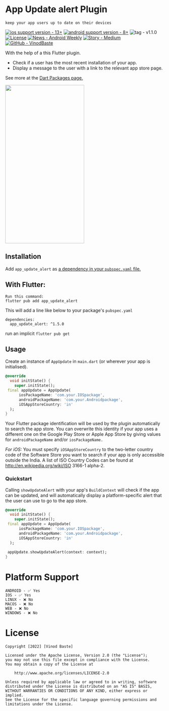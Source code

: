 
# App Update alert Plugin
```keep your app users up to date on their devices```

[![ios support version - 13+](https://img.shields.io/badge/ios_support_version-13%2B-2ea44f)](https://)
[![android support version - 8+](https://img.shields.io/badge/android_support_version-8%2B-2ea44f)](https://)
![tag - v1.1.0](https://img.shields.io/badge/tag-v1.1.0-516cc4?logo=3a76b8)
[![License](https://img.shields.io/badge/License-Apache_2.0-blue)](#license)
[![News - Android Weekly](https://img.shields.io/badge/News-Android_Weekly-d36f21)](https://androidweekly.net/issues/issue-326)
[![Story - Medium](https://img.shields.io/badge/Story-Medium-2ea44f)](https://medium.com/codex/image-compresso-13dbfd0445a3)
[![GitHub - VinodBaste](https://img.shields.io/badge/GitHub-VinodBaste-516cc4)](https://github.com/vinodbaste/app_update#readme)

With the help of a this Flutter plugin.
* Check if a user has the most recent installation of your app.
* Display a message to the user with a link to the relevant app store page.

See more at the [Dart Packages page.](https://pub.dev/packages/app_update_alert)

<img src = "https://github.com/vinodbaste/app_update/raw/main/screenshots/android.png" width = 250 height = 500 />

## Installation
Add `app_update_alert` as [a dependency in your `pubspec.yaml` file.](https://flutter.io/using-packages/)

## With Flutter:
```
Run this command:
flutter pub add app_update_alert
```
This will add a line like below to your package's ```pubspec.yaml```

```
dependencies:
  app_update_alert: ^1.5.0
```
run an implicit ```flutter pub get```

## Usage
Create an instance of `AppUpdate` in `main.dart` (or wherever your app is initialised).

```Dart
@override
  void initState() {
    super.initState();
 final appUpdate = AppUpdate(
      iosPackageName: 'com.your.IOSpackage',
      androidPackageName: 'com.your.Androidpackage', 
      iOSAppStoreCountry: 'in'
  );
}
```

Your Flutter package identification will be used by the plugin automatically to search the app store.
You can overwrite this identity if your app uses a different one on the Google Play Store or Apple App Store by giving values for `androidPackageName` and/or `iosPackageName.`

*For iOS:* You must specify `iOSAppStoreCountry` to the two-letter country code of the Software Store you want to search if your app is only accessible outside the India. A list of ISO Country Codes can be found at http://en.wikipedia.org/wiki/ISO 3166-1 alpha-2.


### Quickstart
Calling `showUpdateAlert` with your app's `BuildContext` will check if the app can be updated, and will automatically display a platform-specific alert that the user can use to go to the app store.

```Dart
@override
  void initState() {
    super.initState();
 final appUpdate = AppUpdate(
      iosPackageName: 'com.your.IOSpackage',
      androidPackageName: 'com.your.Androidpackage', 
      iOSAppStoreCountry: 'in'
  );
  
 appUpdate.showUpdateAlert(context: context);
}
```

# Platform Support 
```
ANDROID - ✅ Yes	                  
IOS - ✅ Yes                   
LINUX - ❌ No	                  
MACOS - ❌ No	                 
WEB - ❌ No	                  
WINDOWS - ❌ No	                  
```

# License
```
Copyright [2022] [Vinod Baste]

Licensed under the Apache License, Version 2.0 (the "License");
you may not use this file except in compliance with the License.
You may obtain a copy of the License at

    http://www.apache.org/licenses/LICENSE-2.0

Unless required by applicable law or agreed to in writing, software
distributed under the License is distributed on an "AS IS" BASIS,
WITHOUT WARRANTIES OR CONDITIONS OF ANY KIND, either express or implied.
See the License for the specific language governing permissions and
limitations under the License.
```
